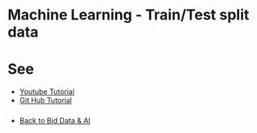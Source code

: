 # Machine Learning - Train/Test split data



# See
- [Youtube Tutorial](https://www.youtube.com/watch?v=fwY9Qv96DJY)
- [Git Hub Tutorial](https://github.com/codebasics/py/blob/master/ML/6_train_test_split)
###
- [Back to Bid Data & AI](https://github.com/ermalaliraj/bigdata_and_ai)

